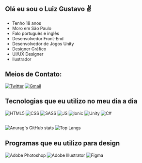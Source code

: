 ## Olá eu sou o Luiz Gustavo ✌️
<ul>
    <li>Tenho 18 anos</li>
    <li>Moro em São Paulo</li>
    <li>Falo português e inglês</li>
    <li>Desenvolvedor Front-End</li>
    <li>Desenvolvedor de Jogos Unity</li>
    <li>Designer Gráfico</li>
    <li>UI/UX Designer</li>
    <li>Ilustrador</li>
</ul>

## Meios de Contato:

[![Twitter](https://img.shields.io/badge/Twitter-1DA1F2?style=for-the-badge&logo=twitter&logoColor=white)]()
[![Gmail](https://img.shields.io/badge/Gmail-D14836?style=for-the-badge&logo=gmail&logoColor=white)]()


## Tecnologias que eu utilizo no meu dia a dia
<div style="display: inline_block;">
    <img align="center" alt="HTML5" src="https://img.shields.io/badge/HTML5-E34F26?style=for-the-badge&logo=html5&logoColor=white"/>
    <img align="center" alt="CSS" src="https://img.shields.io/badge/CSS3-1572B6?style=for-the-badge&logo=css3&logoColor=white"/>
    <img align="center" alt="SASS" src="https://img.shields.io/badge/Sass-CC6699?style=for-the-badge&logo=sass&logoColor=white"/>
    <img align="center" alt="JS" src="https://img.shields.io/badge/JavaScript-323330?style=for-the-badge&logo=javascript&logoColor=F7DF1E"/
    <img align="center" alt="VueJs" src="https://img.shields.io/badge/Vue.js-35495E?style=for-the-badge&logo=vue.js&logoColor=4FC08D"/>
    <img align="center" alt="Ionic" src="https://img.shields.io/badge/Ionic-3880FF?style=for-the-badge&logo=ionic&logoColor=white"/>
    <img align="center" alt="Unity" src="https://img.shields.io/badge/Unity-100000?style=for-the-badge&logo=unity&logoColor=white"/>
    <img align="center" alt="C#" src="https://img.shields.io/badge/C%23-239120?style=for-the-badge&logo=c-sharp&logoColor=white"/>
    <img align="center" alt="" src=""/>
</div>

<br>

![Anurag's GitHub stats](https://github-readme-stats.vercel.app/api?username=luizgustavobs-17&show_icons=true&theme=tokyonight)
![Top Langs](https://github-readme-stats.vercel.app/api/top-langs/?username=luizgustavobs-17&layout=compact)


## Programas que eu utilizo para design
<div style="display: inline-block;">
    <img align="center" alt="Adobe Photoshop" src="https://img.shields.io/badge/Adobe%20Photoshop-31A8FF?style=for-the-badge&logo=Adobe%20Photoshop&logoColor=black"/>
    <img align="center" alt="Adobe Illustrator" src="https://img.shields.io/badge/Adobe%20Illustrator-FF9A00?style=for-the-badge&logo=adobe%20illustrator&logoColor=white"/>
    <img align="center" alt="Figma" src="https://img.shields.io/badge/Figma-F24E1E?style=for-the-badge&logo=figma&logoColor=white"/>
</div>


